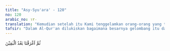 ```yaml
---
title: "Asy-Syu'ara' - 120"
no: 120
arabic_no: ١٢٠
translation: "Kemudian setelah itu Kami tenggelamkan orang-orang yang tinggal."
tafsir: "Dalam Al-Qur'an dilukiskan bagaimana besarnya gelombang itu dan bagaimana Nabi Nuh berusaha menyelamatkan anaknya yang kafir. Ia memanggilnya agar naik ke kapal bersama-sama orang-orang yang beriman. Akan tetapi, ajakan itu tidak diindahkannya sehingga putra Nabi Nuh itu tenggelam bersama orang-orang kafir yang lain. Kisah itu disebutkan dalam firman Allah:\n\nDan kapal itu berlayar membawa mereka ke dalam gelombang laksana gunung-gunung. Dan Nuh memanggil anaknya, ketika dia (anak itu) berada di tempat yang jauh terpencil, \"Wahai anakku! Naiklah (ke kapal) bersama kami dan janganlah engkau bersama orang-orang kafir.\" Dia (anaknya) menjawab, \"Aku akan mencari perlindungan ke gunung yang dapat menghindarkan aku dari air bah!\" (Nuh) berkata, \"Tidak ada yang melindungi dari siksaan Allah pada hari ini selain Allah yang Maha Penyayang.\" Dan gelombang menjadi penghalang antara keduanya; maka dia (anak itu) termasuk orang yang ditenggelamkan. (Hud/11: 42-43).\n\nKapal Nabi Nuh berlayar ke arah yang tidak diketahui oleh penumpang-penumpangnya. Hanya Allah yang mengetahui tujuannya itu.\n\nPada saat yang telah ditentukan Allah, topan itu berhenti dan banjir pun surut, seakan-akan airnya ditelan bumi. Kapal Nabi Nuh terdampar di puncak bukit yang bernama Judi. Kebanyakan ahli tafsir berpendapat bahwa Bukit Judi itu terletak di Armenia Selatan yang berbatasan dengan Mesopotamia yang terkenal dengan Bukit Arafat.\n\nDengan berakhirnya topan dan banjir besar itu, serta berlabuhnya kapal Nabi Nuh dengan selamat di atas Bukit Judi, berarti Allah telah menepati janji-Nya. Dia menyelamatkan orang-orang yang beriman, yang mengikuti seruan Nabi Nuh, dan menghancurkan orang-orang kafir, yang mengingkari seruannya.\n\nSetelah kapal itu berlabuh, Nabi Nuh ingat kembali kepada putranya yang tenggelam. Ia memohonkan keselamatan untuk putranya karena termasuk keluarganya. Akan tetapi, Allah mengingatkan Nabi Nuh bahwa putranya itu bukan lagi keluarganya karena telah menjadi orang kafir. Allah berfirman:\n\nDan Nuh memohon kepada Tuhannya sambil berkata, \"Ya Tuhanku, sesungguhnya anakku adalah termasuk keluargaku, dan janji-Mu itu pasti benar. Engkau adalah hakim yang paling adil.\" Dia (Allah) berfirman, \"Wahai Nuh! Sesungguhnya dia bukanlah termasuk keluargamu, karena perbuatannya sungguh tidak baik, sebab itu jangan engkau memohon kepada-Ku sesuatu yang tidak engkau ketahui (hakikatnya). Aku menasihatimu agar (engkau) tidak termasuk orang yang bodoh.\" (Hud/11: 45-46).\n\nOrang-orang yang beriman bersama Nabi Nuh yang selamat dari topan dan banjir lalu berkembang biak, sampai kepada manusia sekarang. Di antara mereka ada yang mukmin dan ada pula yang kafir. Ada yang ditimpa azab di dunia ini sehingga musnah, dan ada pula yang diselamatkan. Ada yang bahagia dan ada yang sengsara, ada yang kaya dan ada pula yang miskin. Allah berfirman:\n\nDifirmankan, \"Wahai Nuh! Turunlah dengan selamat sejahtera dan penuh keberkahan dari Kami, bagimu dan bagi semua umat (mukmin) yang bersamamu. Dan ada umat-umat yang Kami beri kesenangan (dalam kehidupan dunia), kemudian mereka akan ditimpa azab Kami yang pedih.\" (Hud/11: 48)."
---
```


ثُمَّ اَغْرَقْنَا بَعْدُ الْبٰقِيْنَ  
